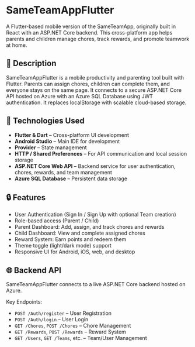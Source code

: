 # SameTeamAppFlutter

A Flutter-based mobile version of the SameTeamApp, originally built in React with an ASP.NET Core backend. This cross-platform app helps parents and children manage chores, track rewards, and promote teamwork at home.

## 📱 Description

SameTeamAppFlutter is a mobile productivity and parenting tool built with Flutter. Parents can assign chores, children can complete them, and everyone stays on the same page. It connects to a secure ASP.NET Core API hosted on Azure with an Azure SQL Database using JWT authentication. It replaces localStorage with scalable cloud-based storage.

## 🚀 Technologies Used

- **Flutter & Dart** – Cross-platform UI development
- **Android Studio** – Main IDE for development
- **Provider** – State management
- **HTTP / Shared Preferences** – For API communication and local session storage
- **ASP.NET Core Web API** – Backend service for user authentication, chores, rewards, and team management
- **Azure SQL Database** – Persistent data storage

## 🔒 Features

- User Authentication (Sign In / Sign Up with optional Team creation)
- Role-based access (Parent / Child)
- Parent Dashboard: Add, assign, and track chores and rewards
- Child Dashboard: View and complete assigned chores
- Reward System: Earn points and redeem them
- Theme toggle (light/dark mode) support
- Responsive UI for Android, iOS, web, and desktop

## 🌐 Backend API

SameTeamAppFlutter connects to a live ASP.NET Core backend hosted on Azure.

Key Endpoints:
- `POST /Auth/register` – User Registration
- `POST /Auth/login` – User Login
- `GET /Chores`, `POST /Chores` – Chore Management
- `GET /Rewards`, `POST /Rewards` – Reward System
- `GET /Users`, `GET /Teams`, etc. – Team/User Management